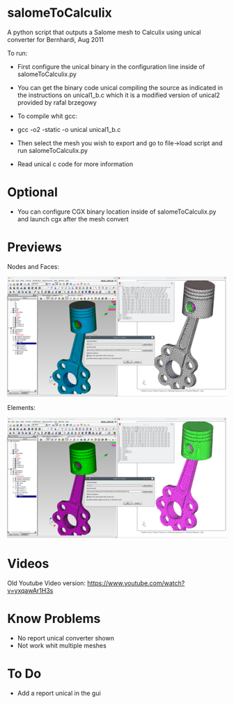# salomeToCalculix

A python script that outputs a Salome mesh to Calculix using unical converter for Bernhardi, Aug 2011

To run: 
* First configure the unical binary in the configuration line inside of salomeToCalculix.py
* You can get the binary code unical compiling the source as indicated in the instructions on unical1_b.c which it is a modified version of unical2 provided by rafal brzegowy

* To compile whit gcc:

* gcc -o2 -static -o unical unical1_b.c

* Then select the mesh you wish to export and go to file->load script and run salomeToCalculix.py
* Read unical c code for more information

# Optional

* You can configure CGX binary location inside of salomeToCalculix.py and launch cgx after the mesh convert

# Previews

Nodes and Faces:

![ScreenShot](SalomeToCalculix2.png)


Elements:

![ScreenShot](SalomeToCalculix3.png)


# Videos
Old Youtube Video version: https://www.youtube.com/watch?v=yxqawAr1H3s

# Know Problems
* No report unical converter shown
* Not work whit multiple meshes

# To Do
* Add a report unical in the gui